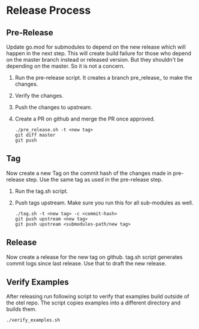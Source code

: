 # Release Process

## Pre-Release
Update go.mod for submodules to depend on the new release which will happen
in the next step. This will create build failure for those who depend
on the master branch instead or released version. But they shouldn't be
depending on the master. So it is not a concern.

1. Run the pre-release script. It creates a branch pre_release_<tag> to make the changes.
2. Verify the changes.
3. Push the changes to upstream.
4. Create a PR on github and merge the PR once approved.

    ```
    ./pre_release.sh -t <new tag>
    git diff master
    git push
    ```


## Tag
Now create a new Tag on the commit hash of the changes made in pre-release step.
Use the same tag as used in the pre-release step.

1. Run the tag.sh script.
2. Push tags upstream. Make sure you run this for all sub-modules as well.

    ```
    ./tag.sh -t <new tag> -c <commit-hash>
    git push upstream <new tag>
    git push upstream <submodules-path/new tag>
    ```

## Release
Now create a release for the new tag on github. tag.sh script generates commit logs since
last release. Use that to draft the new release.

## Verify Examples
After releasing run following script to verify that examples build outside of the otel repo.
The script copies examples into a different directory and builds them.

```
./verify_examples.sh
```

